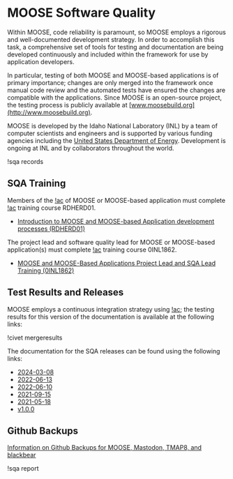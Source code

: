# MOOSE Software Quality

Within MOOSE, code reliability is paramount, so MOOSE employs a rigorous and well-documented
development strategy.  In order to accomplish this task, a comprehensive set of tools for testing and
documentation are being developed continuously and included within the framework for use by
application developers.

In particular, testing of both MOOSE and MOOSE-based applications is of primary importance; changes
are only merged into the framework once manual code review and the automated tests have ensured the
changes are compatible with the applications. Since MOOSE is an open-source project, the testing
process is publicly available at [www.moosebuild.org](http://www.moosebuild.org).

MOOSE is developed by the Idaho National Laboratory (INL) by a team of computer scientists and
engineers and is supported by various funding agencies including the
[United States Department of Energy](http://energy.gov/). Development is ongoing at INL and by
collaborators throughout the world.

!sqa records

## SQA Training

Members of the [!ac](CCB) of MOOSE or MOOSE-based application must complete [!ac](INL) training course
RDHERD01.

- [Introduction to MOOSE and MOOSE-based Application development processes (RDHERD01)](sqa/training/ccb/index.md)

The project lead and software quality lead for MOOSE or MOOSE-based application(s) must complete [!ac](INL) training
course 0INL1862.

- [MOOSE and MOOSE-Based Applications Project Lead and SQA Lead Training (0INL1862)](sqa/training/lead/index.md)

## Test Results and Releases

MOOSE employs a continuous integration strategy using [!ac](CIVET); the testing results for
this version of the documentation is available at the following links:

!civet mergeresults

The documentation for the SQA releases can be found using the following links:

- [2024-03-08](https://mooseframework.inl.gov/releases/moose/2024-03-08/)
- [2022-06-13](https://mooseframework.inl.gov/releases/moose/2022-06-13)
- [2022-06-10](https://mooseframework.inl.gvo/releases/moose/2022-06-10)
- [2021-09-15](https://mooseframework.inl.gov/releases/moose/2021-09-15)
- [2021-05-18](https://mooseframework.inl.gov/releases/moose/2021-05-18)
- [v1.0.0](https://mooseframework.inl.gov/releases/moose/v1.0.0)

## Github Backups

[Information on Github Backups for MOOSE, Mastodon, TMAP8, and blackbear](sqa/github_backup.md)

!sqa report

